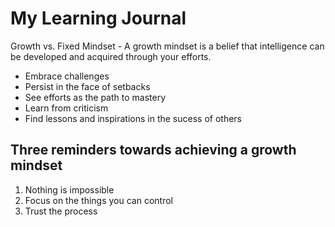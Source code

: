 # My Learning Journal
Growth vs. Fixed Mindset - A growth mindset is a belief that intelligence can be developed and acquired through your efforts.  
- Embrace challenges
- Persist in the face of setbacks
- See efforts as the path to mastery
- Learn from criticism
- Find lessons and inspirations in the sucess of others

## Three reminders towards achieving a growth mindset
1. Nothing is impossible
2. Focus on the things you can control
3. Trust the process



